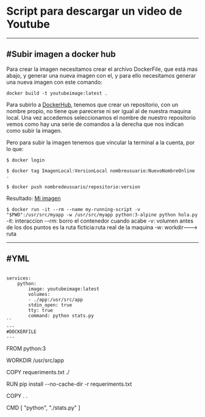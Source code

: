 # Script para descargar un video de Youtube

---
#Subir imagen a docker hub
---

Para crear la imagen necesitamos crear el archivo DockerFile, que está mas abajo, y generar una nueva imagen con el, y para ello necesitamos generar una nueva imagen con este comando:

`docker build -t youtubeimage:latest .`

Para subirlo a [DockerHub](https://hub.docker.com/), tenemos que crear un repositorio, con un nombre propio, no tiene que parecerse ni ser igual al de nuestra maquina local. 
Una vez accedemos seleccionamos el nombre de nuestro repositorio vemos como hay una serie de comandos a la derecha que nos indican como subir la imagen.

Pero para subir la imagen tenemos que vincular la terminal a la cuenta, por lo que:

`$ docker login`

`$ docker tag ImagenLocal:VersionLocal nombreusuario:NuevoNombreOnline .`

`$ docker push nombredeusuario/repositorio:version`


Resultado: [Mi imagen](https://hub.docker.com/repository/docker/ecastrofontan/pytube_script/general)

`$ docker run -it --rm --name my-running-script -v "$PWD":/usr/src/myapp -w /usr/src/myapp python:3-alpine python hola.py`
-it: interaccion 
--rm: borro el contenedor cuando acabe
-v: volumen  antes de los dos puntos es la ruta ficticia:ruta real de la maquina 
-w: workdir---> ruta


---
#YML
---
```

services:
    python:
        image: youtubeimage:latest
        volumes:
        - ./app:/usr/src/app
        stdin_open: true 
        tty: true
        command: python stats.py
``
---
#DOCKERFILE
---
```
FROM python:3

WORKDIR /usr/src/app

COPY requeriments.txt ./

RUN pip install --no-cache-dir -r requeriments.txt

COPY . .

CMD [ "python", "./stats.py" ]

```
